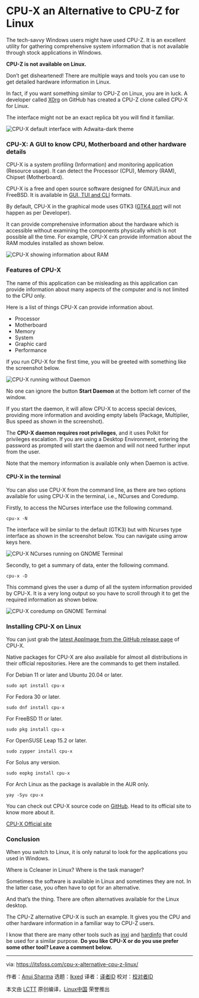 [#]: subject: "CPU-X an Alternative to CPU-Z for Linux"
[#]: via: "https://itsfoss.com/cpu-x-alternative-cpu-z-linux/"
[#]: author: "Anuj Sharma https://itsfoss.com/author/anuj/"
[#]: collector: "lkxed"
[#]: translator: " "
[#]: reviewer: " "
[#]: publisher: " "
[#]: url: " "

CPU-X an Alternative to CPU-Z for Linux
======
The tech-savvy Windows users might have used CPU-Z. It is an excellent utility for gathering comprehensive system information that is not available through stock applications in Windows.

**CPU-Z is not available on Linux.**

Don’t get disheartened! There are multiple ways and tools you can use to get detailed hardware information in Linux.

In fact, if you want something similar to CPU-Z on Linux, you are in luck. A developer called [X0rg][1] on GitHub has created a CPU-Z clone called CPU-X for Linux.

The interface might not be an exact replica bit you will find it familiar.

![CPU-X default interface with Adwaita-dark theme][2]

### CPU-X: A GUI to know CPU, Motherboard and other hardware details

CPU-X is a system profiling (Information) and monitoring application (Resource usage). It can detect the Processor (CPU), Memory (RAM), Chipset (Motherboard).

CPU-X is a free and open source software designed for GNU/Linux and FreeBSD. It is available in [GUI, TUI and CLI][3] formats.

By default, CPU-X in the graphical mode uses GTK3 ([GTK4 port][4] will not happen as per Developer).

It can provide comprehensive information about the hardware which is accessible without examining the components physically which is not possible all the time. For example, CPU-X can provide information about the RAM modules installed as shown below.

![CPU-X showing information about RAM][5]

### Features of CPU-X

The name of this application can be misleading as this application can provide information about many aspects of the computer and is not limited to the CPU only.

Here is a list of things CPU-X can provide information about.

* Processor
* Motherboard
* Memory
* System
* Graphic card
* Performance

If you run CPU-X for the first time, you will be greeted with something like the screenshot below.

![CPU-X running without Daemon][6]

No one can ignore the button **Start Daemon** at the bottom left corner of the window.

If you start the daemon, it will allow CPU-X to access special devices, providing more information and avoiding empty labels (Package, Multiplier, Bus speed as shown in the screenshot).

The **CPU-X daemon requires root privileges**, and it uses Polkit for privileges escalation. If you are using a Desktop Environment, entering the password as prompted will start the daemon and will not need further input from the user.

Note that the memory information is available only when Daemon is active.

#### CPU-X in the terminal

You can also use CPU-X from the command line, as there are two options available for using CPU-X in the terminal, i.e., NCurses and Coredump.

Firstly, to access the NCurses interface use the following command.

```
cpu-x -N
```

The interface will be similar to the default (GTK3) but with Ncurses type interface as shown in the screenshot below. You can navigate using arrow keys here.

![CPU-X NCurses running on GNOME Terminal][7]

Secondly, to get a summary of data, enter the following command.

```
cpu-x -D
```

This command gives the user a dump of all the system information provided by CPU-X. It is a very long output so you have to scroll through it to get the required information as shown below.

![CPU-X coredump on GNOME Terminal][8]

### Installing CPU-X on Linux

You can just grab the [latest AppImage from the GitHub release page][9] of CPU-X.

Native packages for CPU-X are also available for almost all distributions in their official repositories. Here are the commands to get them installed.

For Debian 11 or later and Ubuntu 20.04 or later.

```
sudo apt install cpu-x
```

For Fedora 30 or later.

```
sudo dnf install cpu-x
```

For FreeBSD 11 or later.

```
sudo pkg install cpu-x
```

For OpenSUSE Leap 15.2 or later.

```
sudo zypper install cpu-x
```

For Solus any version.

```
sudo eopkg install cpu-x
```

For Arch Linux as the package is available in the AUR only.

```
yay -Syu cpu-x
```

You can check out CPU-X source code on [GitHub][10]. Head to its official site to know more about it.

[CPU-X Official site][11]

### Conclusion

When you switch to Linux, it is only natural to look for the applications you used in Windows.

Where is Ccleaner in Linux? Where is the task manager?

Sometimes the software is available in Linux and sometimes they are not. In the latter case, you often have to opt for an alternative.

And that’s the thing. There are often alternatives available for the Linux desktop.

The CPU-Z alternative CPU-X is such an example. It gives you the CPU and other hardware information in a familiar way to CPU-Z users.[][12]

I know that there are many other tools such as [inxi][13] and [hardinfo][14] that could be used for a similar purpose. **Do you like CPU-X or do you use prefer some other tool? Leave a comment below.**

--------------------------------------------------------------------------------

via: https://itsfoss.com/cpu-x-alternative-cpu-z-linux/

作者：[Anuj Sharma][a]
选题：[lkxed][b]
译者：[译者ID](https://github.com/译者ID)
校对：[校对者ID](https://github.com/校对者ID)

本文由 [LCTT](https://github.com/LCTT/TranslateProject) 原创编译，[Linux中国](https://linux.cn/) 荣誉推出

[a]: https://itsfoss.com/author/anuj/
[b]: https://github.com/lkxed
[1]: https://github.com/X0rg
[2]: https://itsfoss.com/wp-content/uploads/2022/09/cpu-x-cpu-info.png
[3]: https://itsfoss.com/gui-cli-tui/
[4]: https://github.com/X0rg/CPU-X/wiki/future-of-project
[5]: https://itsfoss.com/wp-content/uploads/2022/09/cpu-x-memory.png
[6]: https://itsfoss.com/wp-content/uploads/2022/09/cpu-x-no-daemon.png
[7]: https://itsfoss.com/wp-content/uploads/2022/09/cpu-x-ncurses.png
[8]: https://itsfoss.com/wp-content/uploads/2022/09/cpu-x-coredump.png
[9]: https://github.com/X0rg/CPU-X/releases/latest
[10]: https://github.com/X0rg/CPU-X
[11]: https://x0rg.github.io/CPU-X/
[12]: https://github.com/X0rg/CPU-X/blob/master/README.md#from-github-releases
[13]: https://itsfoss.com/inxi-system-info-linux/
[14]: https://itsfoss.com/hardinfo/
